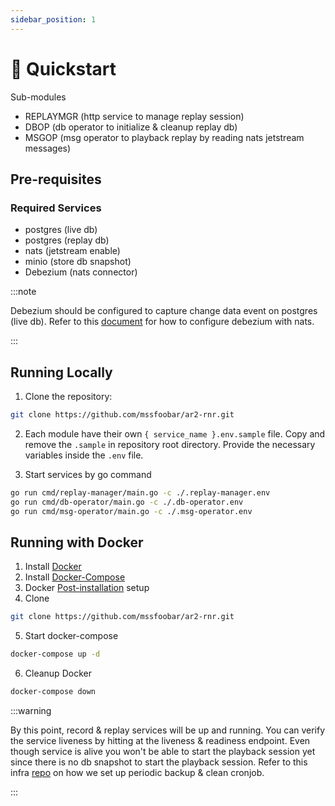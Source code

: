 ```yaml
---
sidebar_position: 1
---
```


# 🚀 Quickstart

Sub-modules

- REPLAYMGR (http service to manage replay session)
- DBOP  (db operator to initialize & cleanup replay db)
- MSGOP (msg operator to playback replay by reading nats jetstream messages)

## Pre-requisites

### Required Services

- postgres (live db)
- postgres (replay db)
- nats (jetstream enable)
- minio (store db snapshot)
- Debezium (nats connector)

:::note

Debezium should be configured to capture change data event on postgres (live db).
Refer to this [document](https://natsbyexample.com/examples/integrations/debezium/cli) for how to configure debezium with nats.

:::

## Running Locally

1. Clone the repository:

```bash
git clone https://github.com/mssfoobar/ar2-rnr.git
```

2. Each module have their own `{ service_name }.env.sample` file. 
Copy and remove the `.sample` in repository root directory. Provide the necessary variables inside the `.env` file.


3. Start services by go command

```bash
go run cmd/replay-manager/main.go -c ./.replay-manager.env
go run cmd/db-operator/main.go -c ./.db-operator.env
go run cmd/msg-operator/main.go -c ./.msg-operator.env
```

## Running with Docker

1. Install [Docker](https://docs.docker.com/desktop/install/ubuntu/)
2. Install [Docker-Compose](https://docs.docker.com/compose/install/linux/)
3. Docker [Post-installation](https://docs.docker.com/engine/install/linux-postinstall/) setup
4. Clone

```bash
git clone https://github.com/mssfoobar/ar2-rnr.git
```

5. Start docker-compose

```bash
docker-compose up -d
```

6. Cleanup Docker

```bash
docker-compose down
```

:::warning

By this point, record & replay services will be up and running.
You can verify the service liveness by hitting at the liveness & readiness endpoint. 
Even though service is alive you won't be able to start the playback session yet since there is no db snapshot to start the playback session.
Refer to this infra [repo](https://github.com/mssfoobar/ar2-infra/tree/main/argocd/dev2/manifests/ar2-rnr) on how we set up periodic backup & clean cronjob.

:::